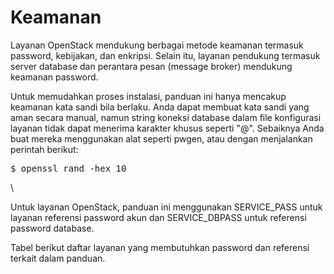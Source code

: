 # Keamanan
Layanan OpenStack mendukung berbagai metode keamanan termasuk password, kebijakan, dan enkripsi. Selain itu, layanan pendukung termasuk server database dan perantara pesan (message broker) mendukung keamanan password.

Untuk memudahkan proses instalasi, panduan ini hanya mencakup keamanan kata sandi bila berlaku. Anda dapat membuat kata sandi yang aman secara manual, namun string koneksi database dalam file konfigurasi layanan tidak dapat menerima karakter khusus seperti "@". Sebaiknya Anda buat mereka menggunakan alat seperti pwgen, atau dengan menjalankan perintah berikut:

<pre>$ openssl rand -hex 10</pre>\

Untuk layanan OpenStack, panduan ini menggunakan SERVICE_PASS untuk layanan referensi password akun dan SERVICE_DBPASS untuk referensi password database.

Tabel berikut daftar layanan yang membutuhkan password dan referensi terkait dalam panduan.
